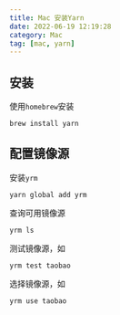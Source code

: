 ```yaml
---
title: Mac 安装Yarn
date: 2022-06-19 12:19:28
category: Mac
tag: [mac, yarn]
---
```


## 安装
使用`homebrew`安装
```shell
brew install yarn
```

## 配置镜像源
安装`yrm`
```shell
yarn global add yrm
```

查询可用镜像源
```shell
yrm ls
```

测试镜像源，如
```shell
yrm test taobao        
```

选择镜像源，如
```shell
yrm use taobao
```
